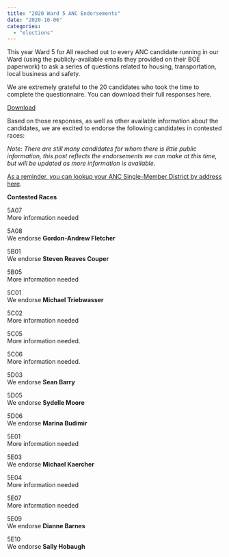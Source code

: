 ```yaml
---
title: "2020 Ward 5 ANC Endorsements"
date: "2020-10-06"
categories: 
  - "elections"
---
```


This year Ward 5 for All reached out to every ANC candidate running in our Ward (using the publicly-available emails they provided on their BOE paperwork) to ask a series of questions related to housing, transportation, local business and safety.

We are extremely grateful to the 20 candidates who took the time to complete the questionnaire. You can download their full responses here.

[Download](http://ward5forall.org/wp-content/uploads/2020/10/Ward-5-For-All-2020-ANC-Candidate-Survey-Responses.pdf)

Based on those responses, as well as other available information about the candidates, we are excited to endorse the following candidates in contested races:

_Note: There are still many candidates for whom there is little public information, this post reflects the endorsements we can make at this time, but will be updated as more information is available._

[As a reminder, you can lookup your ANC Single-Member District by address here](https://dcgis.maps.arcgis.com/apps/InformationLookup/index.html?appid=8b54d6b6dc1041f3a4c5de125d7c9580).

**Contested Races**

5A07  
More information needed

5A08  
We endorse **Gordon-Andrew Fletcher**

5B01  
We endorse **Steven Reaves Couper**

5B05  
More information needed

5C01  
We endorse **Michael Triebwasser**

5C02  
More information needed

5C05  
More information needed.  
  
5C06  
More information needed.

5D03  
We endorse **Sean Barry**

5D05  
We endorse **Sydelle Moore**

5D06  
We endorse **Marina Budimir**

5E01  
More information needed  
  
5E03  
We endorse **Michael Kaercher**

5E04  
More information needed  
  
5E07  
More information needed

5E09  
We endorse **Dianne Barnes**

5E10  
We endorse **Sally Hobaugh**
